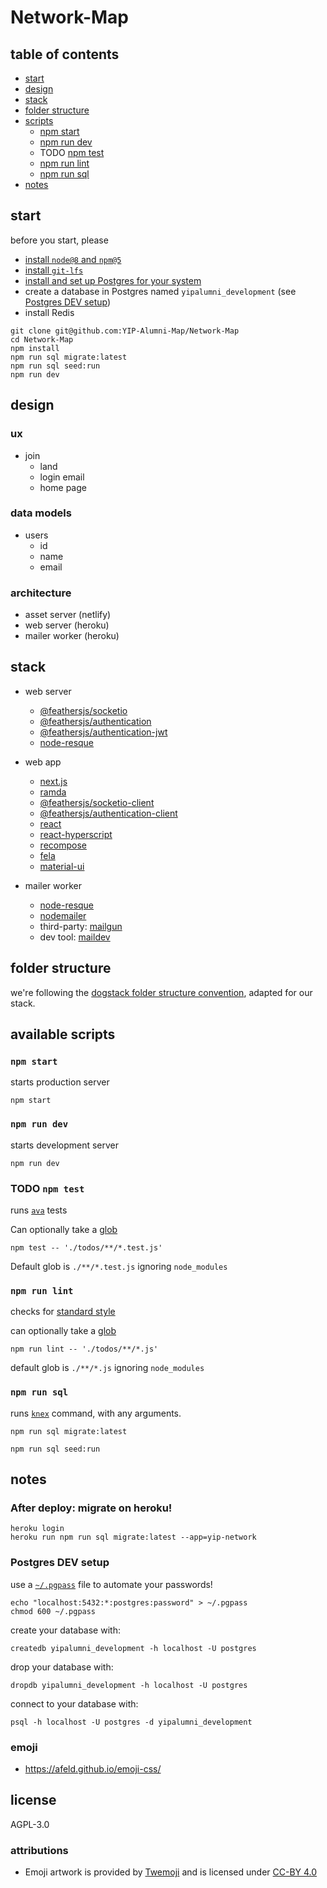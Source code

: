 # Network-Map 

## table of contents

- [start](#start)
- [design](#design)
- [stack](#stack)
- [folder structure](#folder-structure)
- [scripts](#scripts)
  - [npm start](#npm-start)
  - [npm run dev](#npm-run-dev)
  - TODO [npm test](#npm-test)
  - [npm run lint](#npm-run-lint)
  - [npm run sql](#npm-run-sql)
- [notes](#notes)

## start

before you start, please

- [install `node@8` and `npm@5`](https://dogstack.js.org/guides/how-to-install-js.html)
- [install `git-lfs`](https://git-lfs.github.com/)
- [install and set up Postgres for your system](https://dogstack.js.org/guides/how-to-setup-sql-db.html)
- create a database in Postgres named `yipalumni_development` (see [Postgres DEV setup](#postgres-DEV-setup))
- install Redis

```shell
git clone git@github.com:YIP-Alumni-Map/Network-Map
cd Network-Map
npm install
npm run sql migrate:latest
npm run sql seed:run
npm run dev
```

## design

### ux

- join
  - land
  - login email
  - home page

### data models

- users
  - id
  - name
  - email

### architecture

- asset server (netlify)
- web server (heroku)
- mailer worker (heroku)

## stack

- web server
  - [@feathersjs/socketio](https://github.com/feathersjs/socketio)
  - [@feathersjs/authentication](https://github.com/feathersjs/authentication)
  - [@feathersjs/authentication-jwt](https://github.com/feathersjs/authentication-jwt)
  - [node-resque](https://github.com/taskrabbit/node-resque)

- web app
  - [next.js](https://github.com/zeit/next.js/)
  - [ramda](http://ramdajs.com/docs/)
  - [@feathersjs/socketio-client](https://github.com/feathersjs/socketio-client)
  - [@feathersjs/authentication-client](https://github.com/feathersjs/authentication-client)
  - [react](https://facebook.github.io/react)
  - [react-hyperscript](https://github.com/mlmorg/react-hyperscript)
  - [recompose](https://github.com/acdlite/recompose)
  - [fela](https://github.com/rofrischmann/fela)
  - [material-ui](https://material-ui.com/)
- mailer worker
  - [node-resque](https://github.com/taskrabbit/node-resque)
  - [nodemailer](https://github.com/nodemailer/nodemailer)
  - third-party: [mailgun](https://mailgun.com/)
  - dev tool: [maildev](https://github.com/djfarrelly/maildev)

## folder structure

we're following the [dogstack folder structure convention](https://dogstack.js.org/conventions/file-structure.html), adapted for our stack.

## available scripts

### `npm start`

starts production server

```shell
npm start
```

### `npm run dev`

starts development server

```shell
npm run dev
```


### TODO `npm test`

runs [`ava`](https://github.com/avajs/ava) tests

Can optionally take a [glob](https://www.npmjs.com/package/glob)

```shell
npm test -- './todos/**/*.test.js'
```

Default glob is `./**/*.test.js` ignoring `node_modules`

### `npm run lint`

checks for [standard style](http://standardjs.com)

can optionally take a [glob](https://www.npmjs.com/package/glob)

```shell
npm run lint -- './todos/**/*.js'
```

default glob is `./**/*.js` ignoring `node_modules`

### `npm run sql`

runs [`knex`](http://knexjs.org/#Migrations-CLI) command, with any arguments.

```shell
npm run sql migrate:latest
```

```shell
npm run sql seed:run
```

## notes

### After deploy: migrate on heroku!

```shell
heroku login
heroku run npm run sql migrate:latest --app=yip-network
```


### Postgres DEV setup

use a [`~/.pgpass`](https://www.postgresql.org/docs/current/static/libpq-pgpass.html) file to automate your passwords!

```shell
echo "localhost:5432:*:postgres:password" > ~/.pgpass
chmod 600 ~/.pgpass
```

create your database with:

```shell
createdb yipalumni_development -h localhost -U postgres
```

drop your database with:

```shell
dropdb yipalumni_development -h localhost -U postgres
```

connect to your database with:

```shell
psql -h localhost -U postgres -d yipalumni_development
```

### emoji

- https://afeld.github.io/emoji-css/

## license

AGPL-3.0

### attributions

- Emoji artwork is provided by [Twemoji](https://twitter.github.io/twemoji/) and is licensed under [CC-BY 4.0](https://creativecommons.org/licenses/by/4.0/legalcode)


